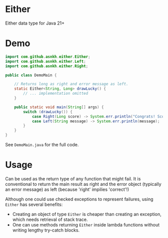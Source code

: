 # Either
Either data type for Java 21+

# Demo

```java
import com.github.asnkh.either.Either;
import com.github.asnkh.either.Left;
import com.github.asnkh.either.Right;

public class DemoMain {

    // Returns long as right and error message as left.
    static Either<String, Long> drawLucky() {
        // ... implementation omitted
    }

    public static void main(String[] args) {
        switch (drawLucky()) {
            case Right(Long score) -> System.err.println("Congrats! Scored " + score + " points.");
            case Left(String message) -> System.err.println(message);
        }
    }
}

```

See `DemoMain.java` for the full code.

# Usage
Can be used as the return type of any function that might fail.
It is conventional to return the main result as right and the error object (typically an error message) as left
(because 'right' impilies 'correct'!)

Although one could use checked exceptions to represent failures, using `Either` has several benefits:

* Creating an object of type `Either` is cheaper than creating an exception, which needs retrieval of stack trace.
* One can use methods returning `Either` inside lambda functions without writing lengthy try-catch blocks.

